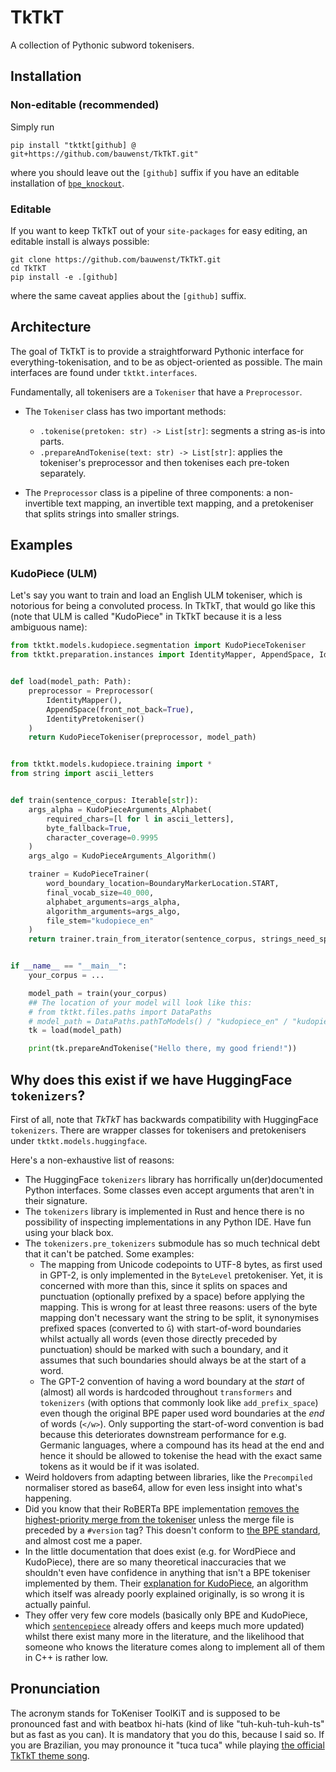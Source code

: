 # TkTkT
A collection of Pythonic subword tokenisers.

## Installation
### Non-editable (recommended)
Simply run
```shell
pip install "tktkt[github] @ git+https://github.com/bauwenst/TkTkT.git"
```
where you should leave out the `[github]` suffix if you have an editable installation of [`bpe_knockout`](https://github.com/bauwenst/BPE-knockout).

### Editable
If you want to keep TkTkT out of your `site-packages` for easy editing, an editable install is always possible:
```shell
git clone https://github.com/bauwenst/TkTkT.git
cd TkTkT
pip install -e .[github]
```
where the same caveat applies about the `[github]` suffix.

## Architecture
The goal of TkTkT is to provide a straightforward Pythonic interface for everything-tokenisation, and to be as object-oriented
as possible. The main interfaces are found under `tktkt.interfaces`. 

Fundamentally, all tokenisers are a `Tokeniser` that have a `Preprocessor`.

- The `Tokeniser` class has two important methods: 
  - `.tokenise(pretoken: str) -> List[str]`: segments a string as-is into parts.
  - `.prepareAndTokenise(text: str) -> List[str]`: applies the tokeniser's preprocessor and then tokenises each pre-token separately.

- The `Preprocessor` class is a pipeline of three components: a non-invertible text mapping, an invertible text mapping, 
  and a pretokeniser that splits strings into smaller strings.

## Examples
### KudoPiece (ULM)
Let's say you want to train and load an English ULM tokeniser, which is notorious for being a convoluted process. 
In TkTkT, that would go like this (note that ULM is called "KudoPiece" in TkTkT because it is a less ambiguous name):

```python
from tktkt.models.kudopiece.segmentation import KudoPieceTokeniser
from tktkt.preparation.instances import IdentityMapper, AppendSpace, IdentityPretokeniser, Preprocessor


def load(model_path: Path):
    preprocessor = Preprocessor(
        IdentityMapper(),
        AppendSpace(front_not_back=True),
        IdentityPretokeniser()
    )
    return KudoPieceTokeniser(preprocessor, model_path)


from tktkt.models.kudopiece.training import *
from string import ascii_letters


def train(sentence_corpus: Iterable[str]):
    args_alpha = KudoPieceArguments_Alphabet(
        required_chars=[l for l in ascii_letters],
        byte_fallback=True,
        character_coverage=0.9995
    )
    args_algo = KudoPieceArguments_Algorithm()

    trainer = KudoPieceTrainer(
        word_boundary_location=BoundaryMarkerLocation.START,
        final_vocab_size=40_000,
        alphabet_arguments=args_alpha,
        algorithm_arguments=args_algo,
        file_stem="kudopiece_en"
    )
    return trainer.train_from_iterator(sentence_corpus, strings_need_space_splitting=True)


if __name__ == "__main__":
    your_corpus = ...

    model_path = train(your_corpus)
    ## The location of your model will look like this:
    # from tktkt.files.paths import DataPaths
    # model_path = DataPaths.pathToModels() / "kudopiece_en" / "kudopiece_en_xxxx-yy-zz_aa-bb-cc.model"
    tk = load(model_path)

    print(tk.prepareAndTokenise("Hello there, my good friend!"))
```

## Why does this exist if we have HuggingFace `tokenizers`?
First of all, note that *TkTkT* has backwards compatibility with HuggingFace `tokenizers`. There are wrapper classes for
tokenisers and pretokenisers under `tktkt.models.huggingface`.

Here's a non-exhaustive list of reasons:
- The HuggingFace `tokenizers` library has horrifically un(der)documented Python interfaces. Some classes even accept 
  arguments that aren't in their signature. 
- The `tokenizers` library is implemented in Rust and hence there is no possibility of inspecting implementations in any Python IDE. Have fun using your black box.
- The `tokenizers.pre_tokenizers` submodule has so much technical debt that it can't be patched. Some examples:
    - The mapping from Unicode codepoints to UTF-8 bytes, as first used in GPT-2, is only implemented in the `ByteLevel` 
      pretokeniser. Yet, it is concerned with more than this, since it splits on spaces and punctuation (optionally prefixed 
      by a space) before applying the mapping. This is wrong for at least three reasons: users of the byte mapping don't
      necessary want the string to be split, it synonymises prefixed spaces (converted to `Ġ`) with start-of-word boundaries 
      whilst actually all words (even those directly preceded by punctuation) should be marked with such a boundary, and
      it assumes that such boundaries should always be at the start of a word.
    - The GPT-2 convention of having a word boundary at the *start* of (almost) all words is hardcoded throughout
      `transformers` and `tokenizers` (with options that commonly look like `add_prefix_space`) even though the original
      BPE paper used word boundaries at the *end* of words (`</w>`). Only supporting the start-of-word convention is bad 
      because this deteriorates downstream performance for e.g. Germanic languages, where a compound has its head at the
      end and hence it should be allowed to tokenise the head with the exact same tokens as it would be if it was isolated.
- Weird holdovers from adapting between libraries, like the `Precompiled` normaliser stored as base64, allow for even less insight into what's happening.
- Did you know that their RoBERTa BPE implementation [removes the highest-priority merge from the tokeniser](https://github.com/huggingface/transformers/blob/9b5a6450d481b0f02834684ffd8b3ba4cbbd6fe0/src/transformers/models/roberta/tokenization_roberta.py#L194)
  unless the merge file is preceded by a `#version` tag? This doesn't conform to [the BPE standard](https://github.com/rsennrich/subword-nmt/), and almost cost me a paper.
- In the little documentation that does exist (e.g. for WordPiece and KudoPiece), there are so many 
  theoretical inaccuracies that we shouldn't even have confidence in anything that isn't a BPE tokeniser implemented by them. 
  Their [explanation for KudoPiece](https://huggingface.co/learn/nlp-course/chapter6/7), an algorithm which itself was 
  already poorly explained originally, is so wrong it is actually painful.
- They offer very few core models (basically only BPE and KudoPiece, which [`sentencepiece`](github.com/google/sentencepiece) already offers
  and keeps much more updated)
  whilst there exist many more in the literature, and the likelihood that someone who knows the literature comes along to
  implement all of them in C++ is rather low.

## Pronunciation
The acronym stands for ToKeniser ToolKiT and is supposed to be pronounced fast and with beatbox hi-hats
(kind of like "tuh-kuh-tuh-kuh-ts" but as fast as you can). It is mandatory that you do this, because I said so.
If you are Brazilian, you may pronounce it "tuca tuca" while playing [the official TkTkT theme song](https://open.spotify.com/track/2aX7w5bdbES8A9H5FDydSA).
